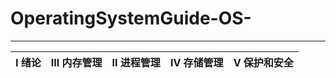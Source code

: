 # OperatingSystemGuide-OS-   
---

| Ⅰ 绪论 | III  内存管理 | Ⅱ  进程管理 | Ⅳ 存储管理 | V 保护和安全 |
| ------- | ------------- | ------------ | ----------- | ------------ |